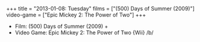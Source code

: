 +++
title = "2013-01-08: Tuesday"
films = ["(500) Days of Summer (2009)"]
video-game = ["Epic Mickey 2: The Power of Two"]
+++


* Film: (500) Days of Summer (2009) +
* Video Game: Epic Mickey 2: The Power of Two {Wii} /b/
